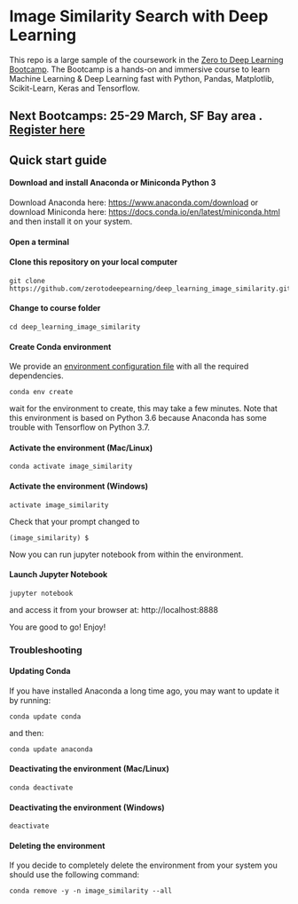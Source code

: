 # Image Similarity Search with Deep Learning


This repo is a large sample of the coursework in the [Zero to Deep Learning Bootcamp](https://bootcamp.zerotodeeplearning.com). The Bootcamp is a hands-on and immersive course to learn Machine Learning & Deep Learning fast with Python, Pandas, Matplotlib, Scikit-Learn, Keras and Tensorflow.

## Next Bootcamps: 25-29 March, SF Bay area . [Register here](https://bootcamp.zerotodeeplearning.com)

## Quick start guide

#### Download and install Anaconda or Miniconda Python 3

Download Anaconda here: https://www.anaconda.com/download or download Miniconda here: https://docs.conda.io/en/latest/miniconda.html and then install it on your system.

#### Open a terminal

#### Clone this repository on your local computer
```
git clone https://github.com/zerotodeepearning/deep_learning_image_similarity.git
```

#### Change to course folder
```
cd deep_learning_image_similarity
```

#### Create Conda environment

We provide an [environment configuration file](environment.yml) with all the required dependencies.

```
conda env create
```

wait for the environment to create, this may take a few minutes. Note that this environment is based on Python 3.6 because Anaconda has some trouble with Tensorflow on Python 3.7.

#### Activate the environment (Mac/Linux)
```
conda activate image_similarity
```

#### Activate the environment (Windows)
```
activate image_similarity
```

Check that your prompt changed to

```
(image_similarity) $
```

Now you can run jupyter notebook from within the environment.

#### Launch Jupyter Notebook
```
jupyter notebook
```
and access it from your browser at: http://localhost:8888

You are good to go! Enjoy!


### Troubleshooting

#### Updating Conda

If you have installed Anaconda a long time ago, you may want to update it by running:
```
conda update conda
```
and then:
```
conda update anaconda
```

#### Deactivating the environment (Mac/Linux)
```
conda deactivate
```

#### Deactivating the environment (Windows)
```
deactivate
```

#### Deleting the environment
If you decide to completely delete the environment from your system you should use the following command:
```
conda remove -y -n image_similarity --all
```
